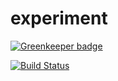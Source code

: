 # experiment

[![Greenkeeper badge](https://badges.greenkeeper.io/publ1us-g/experiment.svg)](https://greenkeeper.io/)

[![Build Status](https://travis-ci.org/publ1us-g/experiment.svg?branch=master)](https://travis-ci.org/publ1us-g/experiment)
